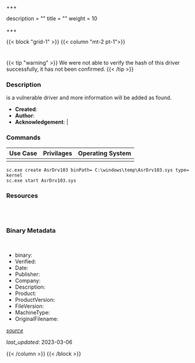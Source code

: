 +++

description = ""
title = ""
weight = 10

+++


{{< block "grid-1" >}}
{{< column "mt-2 pt-1">}}




#  


{{< tip "warning" >}}
We were not able to verify the hash of this driver successfully, it has not been confirmed.
{{< /tip >}}




### Description


 is a vulnerable driver and more information will be added as found.


- **Created**: 
- **Author**: 
- **Acknowledgement**:  | [](https://twitter.com/)

### Commands

| Use Case | Privilages | Operating System | 
|:---- | ---- | ---- |
|  |  |  |

```
sc.exe create AsrDrv103 binPath= C:\windows\temp\AsrDrv103.sys type= kernel
sc.exe start AsrDrv103.sys
```

### Resources
<br>

<br>


### Binary Metadata
<br>



- binary: 
- Verified: 
- Date: 
- Publisher: 
- Company: 
- Description: 
- Product: 
- ProductVersion: 
- FileVersion: 
- MachineType: 
- OriginalFilename: 

[*source*](https://github.com/magicsword-io/LOLDrivers/tree/main/yaml/.yml)

*last_updated:* 2023-03-06


{{< /column >}}
{{< /block >}}
